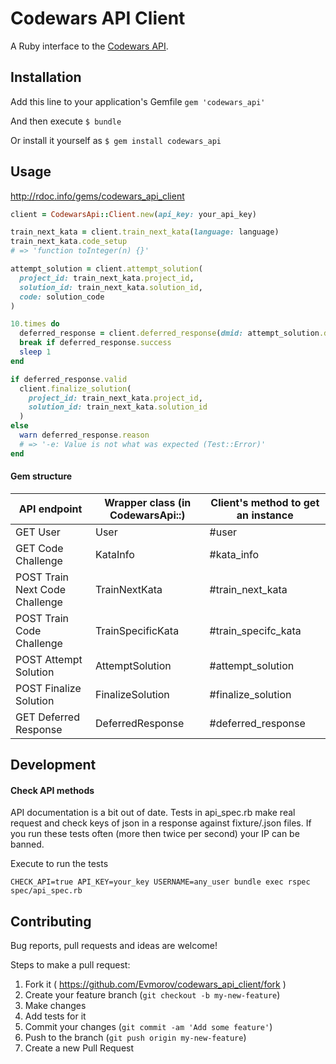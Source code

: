 # Codewars API Client

A Ruby interface to the [Codewars API](http://dev.codewars.com).

## Installation

Add this line to your application's Gemfile `gem 'codewars_api'`

And then execute `$ bundle`

Or install it yourself as `$ gem install codewars_api`

## Usage

http://rdoc.info/gems/codewars_api_client

```ruby
client = CodewarsApi::Client.new(api_key: your_api_key)

train_next_kata = client.train_next_kata(language: language)
train_next_kata.code_setup
# => 'function toInteger(n) {}'

attempt_solution = client.attempt_solution(
  project_id: train_next_kata.project_id,
  solution_id: train_next_kata.solution_id,
  code: solution_code
)

10.times do
  deferred_response = client.deferred_response(dmid: attempt_solution.dmid)
  break if deferred_response.success
  sleep 1
end

if deferred_response.valid
  client.finalize_solution(
    project_id: train_next_kata.project_id,
    solution_id: train_next_kata.solution_id
  )
else
  warn deferred_response.reason
  # => '-e: Value is not what was expected (Test::Error)'
end
```

#### Gem structure

API endpoint                   | Wrapper class (in CodewarsApi::) | Client's method to get an instance
------------------------------ | -------------------------------- | --------------------------------
GET User                       | User                             | #user
GET Code Challenge             | KataInfo                         | #kata_info
POST Train Next Code Challenge | TrainNextKata                    | #train_next_kata
POST Train Code Challenge      | TrainSpecificKata                | #train_specifc_kata
POST Attempt Solution          | AttemptSolution                  | #attempt_solution
POST Finalize Solution         | FinalizeSolution                 | #finalize_solution
GET Deferred Response          | DeferredResponse                 | #deferred_response

## Development

#### Check API methods

API documentation is a bit out of date. Tests in api_spec.rb make real request and check keys of json in a response against fixture/.json files. If you run these tests often (more then twice per second) your IP can be banned.

Execute to run the tests

`CHECK_API=true API_KEY=your_key USERNAME=any_user bundle exec rspec spec/api_spec.rb`

## Contributing

Bug reports, pull requests and ideas are welcome!

Steps to make a pull request:

1. Fork it ( https://github.com/Evmorov/codewars_api_client/fork )
2. Create your feature branch (`git checkout -b my-new-feature`)
3. Make changes
4. Add tests for it
5. Commit your changes (`git commit -am 'Add some feature'`)
6. Push to the branch (`git push origin my-new-feature`)
7. Create a new Pull Request
